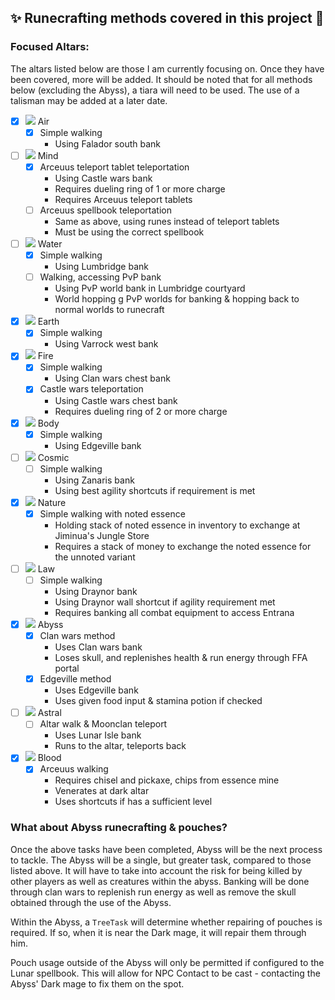 ## ✨ Runecrafting methods covered in this project 🗿

### Focused Altars:

The altars listed below are those I am currently focusing on.
Once they have been covered, more will be added.
It should be noted that for all methods below (excluding the Abyss), a tiara will need to be used.
The use of a talisman may be added at a later date.

- [x] ![](https://i.imgur.com/rYxo1cJ.png) Air
    - [x] Simple walking
        - Using Falador south bank
- [ ] ![](https://i.imgur.com/1wfOVgd.png) Mind
    - [x] Arceuus teleport tablet teleportation
        - Using Castle wars bank
        - Requires dueling ring of 1 or more charge
        - Requires Arceuus teleport tablets
    - [ ] Arceuus spellbook teleportation
        - Same as above, using runes instead of teleport tablets
        - Must be using the correct spellbook
- [ ] ![](https://i.imgur.com/twU9UVe.png) Water
    - [X] Simple walking
        - Using Lumbridge bank
    - [ ] Walking, accessing PvP bank
        - Using PvP world bank in Lumbridge courtyard
        - World hopping g PvP worlds for banking & hopping back to normal worlds to runecraft
- [X] ![](https://i.imgur.com/t9cqIz6.png) Earth
    - [X] Simple walking
        - Using Varrock west bank
- [X] ![](https://i.imgur.com/GKpGwUA.png) Fire
    - [X] Simple walking
        - Using Clan wars chest bank
    - [x] Castle wars teleportation
        - Using Castle wars chest bank
        - Requires dueling ring of 2 or more charge
- [X] ![](https://i.imgur.com/K3uoxC6.png) Body
    - [X] Simple walking
        - Using Edgeville bank
- [ ] ![](https://i.imgur.com/9AY11jc.png) Cosmic
    - [ ] Simple walking
        - Using Zanaris bank
        - Using best agility shortcuts if requirement is met
- [X] ![](https://i.imgur.com/ONEDg0D.png) Nature
    - [X] Simple walking with noted essence
        - Holding stack of noted essence in inventory to exchange at Jiminua's Jungle Store
        - Requires a stack of money to exchange the noted essence for the unnoted variant
- [ ] ![](https://i.imgur.com/lUCSZJp.png) Law
    - [ ] Simple walking
        - Using Draynor bank
        - Using Draynor wall shortcut if agility requirement met
        - Requires banking all combat equipment to access Entrana
 - [x] ![](https://i.imgur.com/jWCGVLR.png) Abyss
    - [x] Clan wars method
        - Uses Clan wars bank
        - Loses skull, and replenishes health & run energy through FFA portal
    - [x] Edgeville method
        - Uses Edgeville bank
        - Uses given food input & stamina potion if checked
 - [ ] ![](https://i.imgur.com/6pzB0AQ.png) Astral
    - [ ] Altar walk & Moonclan teleport
        - Uses Lunar Isle bank
        - Runs to the altar, teleports back
- [x] ![](https://i.imgur.com/y96yYyO.png) Blood
    -[x] Arceuus walking
        - Requires chisel and pickaxe, chips from essence mine
        - Venerates at dark altar
        - Uses shortcuts if has a sufficient level
 ### What about Abyss runecrafting & pouches?
 
 Once the above tasks have been completed, Abyss will be the next process to tackle.
 The Abyss will be a single, but greater task, compared to those listed above.
 It will have to take into account the risk for being killed by other players as well as creatures within the abyss.
 Banking will be done through clan wars to replenish run energy as well as remove the skull obtained through the use of the Abyss.
 
 
 Within the Abyss, a `TreeTask` will determine whether repairing of pouches is required.
 If so, when it is near the Dark mage, it will repair them through him.
 
 Pouch usage outside of the Abyss will only be permitted if configured to the Lunar spellbook.
 This will allow for NPC Contact to be cast - contacting the Abyss' Dark mage to fix them on the spot.
 
     